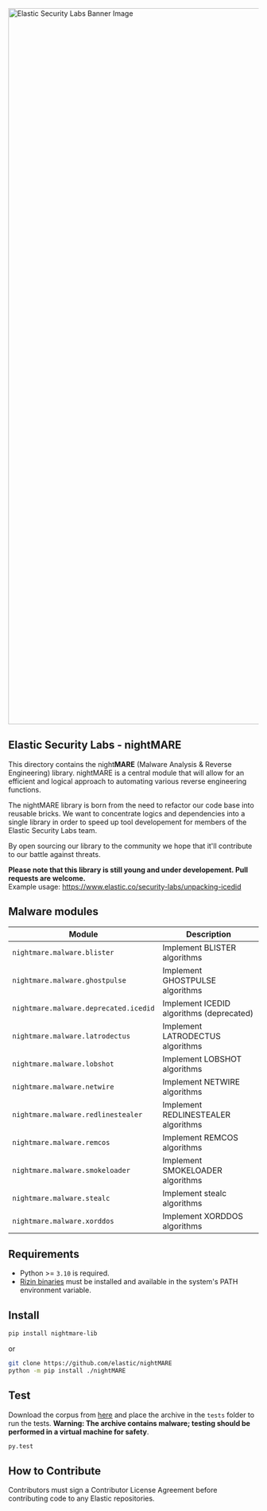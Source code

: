 <img width="1440" alt="Elastic Security Labs Banner Image" src="https://user-images.githubusercontent.com/7442091/234121634-fd2518cf-70cb-4eee-8134-393c1f712bac.png">

## Elastic Security Labs - nightMARE

This directory contains the night**MARE** (Malware Analysis & Reverse Engineering) library. nightMARE is a central module that will allow for an efficient and logical approach to automating various reverse engineering functions. 

The nightMARE library is born from the need to refactor our code base into reusable bricks. We want to concentrate logics and dependencies into a single library in order to speed up tool developement for members of the Elastic Security Labs team.

By open sourcing our library to the community we hope that it'll contribute to our battle against threats.

**Please note that this library is still young and under developement. Pull requests are welcome.**  
Example usage: https://www.elastic.co/security-labs/unpacking-icedid

## Malware modules

| Module                                | Description                              |
| ------------------------------------- | ---------------------------------------- |
| `nightmare.malware.blister`           | Implement BLISTER algorithms             |
| `nightmare.malware.ghostpulse`        | Implement GHOSTPULSE algorithms          |
| `nightmare.malware.deprecated.icedid` | Implement ICEDID algorithms (deprecated) |
| `nightmare.malware.latrodectus`       | Implement LATRODECTUS algorithms         |
| `nightmare.malware.lobshot`           | Implement LOBSHOT algorithms             |
| `nightmare.malware.netwire`           | Implement NETWIRE algorithms             |
| `nightmare.malware.redlinestealer`    | Implement REDLINESTEALER algorithms      |
| `nightmare.malware.remcos`            | Implement REMCOS algorithms              |
| `nightmare.malware.smokeloader`       | Implement SMOKELOADER algorithms         |
| `nightmare.malware.stealc`            | Implement stealc algorithms              |
| `nightmare.malware.xorddos`           | Implement XORDDOS algorithms             |


## Requirements
- Python >= `3.10` is required.
- [Rizin binaries](https://github.com/rizinorg/rizin/releases) must be installed and available in the system's PATH environment variable.

## Install
```bash
pip install nightmare-lib
```

or

```bash
git clone https://github.com/elastic/nightMARE
python -m pip install ./nightMARE
```

## Test
Download the corpus from [here](#not-yet) and place the archive in the `tests` folder to run the tests. **Warning: The archive contains malware; testing should be performed in a virtual machine for safety**.

```bash
py.test
```

## How to Contribute
Contributors must sign a Contributor License Agreement before contributing code to any Elastic repositories.